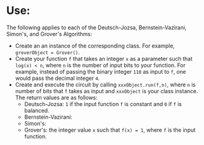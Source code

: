 # Use:

The following applies to each of the Deutsch-Jozsa, Bernstein-Vazirani, Simon's, and Grover's Algorithms:
- Create an an instance of the corresponding class. For example, `groverObject = Grover()`.
- Create your function `f` that takes an integer `x` as a parameter such that `log(x) < n`, where `n` is the number of input bits to your function. For example, instead of passing the binary integer `110` as input to `f`, one would pass the decimal integer `4`.
- Create and execute the circuit by calling `xxxObject.run(f,n)`, where `n` is number of bits that `f` takes as input and `xxxObject` is your class instance. The return values are as follows:
  - Deutsch-Jozsa: `1` if the input function `f` is constant and `0` if `f` is balanced.
  - Bernstein-Vazirani:
  - Simon's:
  - Grover's: the integer value `x` such that `f(x) = 1`, where `f` is the input function.
